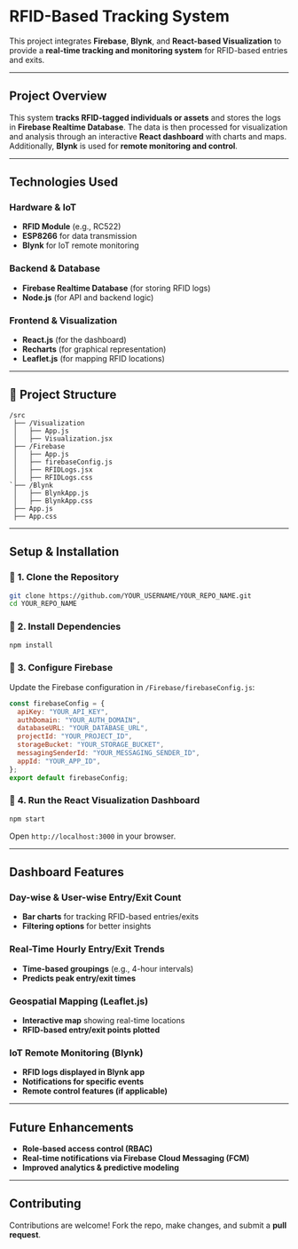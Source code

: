 # **RFID-Based Tracking System**  

This project integrates **Firebase**, **Blynk**, and **React-based Visualization** to provide a **real-time tracking and monitoring system** for RFID-based entries and exits.  

---

## **Project Overview**  
This system **tracks RFID-tagged individuals or assets** and stores the logs in **Firebase Realtime Database**. The data is then processed for visualization and analysis through an interactive **React dashboard** with charts and maps. Additionally, **Blynk** is used for **remote monitoring and control**.

---

## **Technologies Used**  

### **Hardware & IoT**  
- **RFID Module** (e.g., RC522)  
- **ESP8266** for data transmission  
- **Blynk** for IoT remote monitoring  

### **Backend & Database**  
- **Firebase Realtime Database** (for storing RFID logs)  
- **Node.js** (for API and backend logic)  

### **Frontend & Visualization**  
- **React.js** (for the dashboard)  
- **Recharts** (for graphical representation)  
- **Leaflet.js** (for mapping RFID locations)  

---

## 📂 **Project Structure**  
```
/src    
 ├── /Visualization    
 │   ├── App.js          
 │   ├── Visualization.jsx 
 ├── /Firebase
 │   ├── App.js 
 │   ├── firebaseConfig.js 
 │   ├── RFIDLogs.jsx 
 │   ├── RFIDLogs.css
`├── /Blynk
 │   ├── BlynkApp.js 
 │   ├── BlynkApp.css           
 ├── App.js
 ├── App.css
```

---

##  **Setup & Installation**  

### 🔹 **1. Clone the Repository**  
```sh
git clone https://github.com/YOUR_USERNAME/YOUR_REPO_NAME.git
cd YOUR_REPO_NAME
```

### 🔹 **2. Install Dependencies**  
```sh
npm install
```

### 🔹 **3. Configure Firebase**  
Update the Firebase configuration in `/Firebase/firebaseConfig.js`:  
```js
const firebaseConfig = {
  apiKey: "YOUR_API_KEY",
  authDomain: "YOUR_AUTH_DOMAIN",
  databaseURL: "YOUR_DATABASE_URL",
  projectId: "YOUR_PROJECT_ID",
  storageBucket: "YOUR_STORAGE_BUCKET",
  messagingSenderId: "YOUR_MESSAGING_SENDER_ID",
  appId: "YOUR_APP_ID",
};
export default firebaseConfig;
```

### 🔹 **4. Run the React Visualization Dashboard**  
```sh
npm start
```
Open `http://localhost:3000` in your browser.

---

##  **Dashboard Features**  

###  **Day-wise & User-wise Entry/Exit Count**  
- **Bar charts** for tracking RFID-based entries/exits  
- **Filtering options** for better insights  

###  **Real-Time Hourly Entry/Exit Trends**  
- **Time-based groupings** (e.g., 4-hour intervals)  
- **Predicts peak entry/exit times**  

###  **Geospatial Mapping (Leaflet.js)**  
- **Interactive map** showing real-time locations  
- **RFID-based entry/exit points plotted**  

###  **IoT Remote Monitoring (Blynk)**  
- **RFID logs displayed in Blynk app**  
- **Notifications for specific events**  
- **Remote control features (if applicable)**  

---

##  **Future Enhancements**  
- **Role-based access control (RBAC)**  
- **Real-time notifications via Firebase Cloud Messaging (FCM)**  
- **Improved analytics & predictive modeling**  

---

##  **Contributing**  
Contributions are welcome! Fork the repo, make changes, and submit a **pull request**.  
